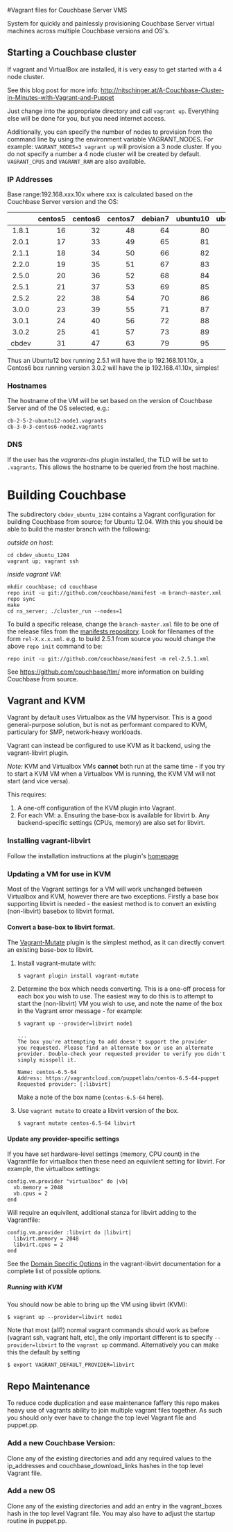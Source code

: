 #Vagrant files for Couchbase Server VMS

System for quickly and painlessly provisioning Couchbase Server virtual machines across multiple Couchbase versions and OS's.
## Starting a Couchbase cluster

If vagrant and VirtualBox are installed, it is very easy to get started with a 4 node cluster.

See this blog post for more info: http://nitschinger.at/A-Couchbase-Cluster-in-Minutes-with-Vagrant-and-Puppet

Just change into the appropriate directory and call `vagrant up`. Everything else will be done for you, but you need
internet access.

Additionally, you can specify the number of nodes to provision from the command line by using the environment variable VAGRANT_NODES. For example: `VAGRANT_NODES=3 vagrant up` will provision a 3 node cluster. If you do not specify a number a 4 node cluster will be created by default. `VAGRANT_CPUS` and `VAGRANT_RAM` are also available.

### IP Addresses

Base range:192.168.xxx.10x where xxx is calculated based on the Couchbase Server version and the OS:

|       |  centos5  |  centos6  |  centos7  |  debian7  |  ubuntu10 |  ubuntu12 |  ubuntu14 |  windows  |
|:-----:|----------:|----------:|----------:|----------:|----------:|----------:|----------:|----------:|
| 1.8.1 |        16 |        32 |        48 |        64 |        80 |        96 |       112 |       128 |
| 2.0.1 |        17 |        33 |        49 |        65 |        81 |        97 |       113 |       129 |
| 2.1.1 |        18 |        34 |        50 |        66 |        82 |        98 |       114 |       130 |
| 2.2.0 |        19 |        35 |        51 |        67 |        83 |        99 |       115 |       131 |
| 2.5.0 |        20 |        36 |        52 |        68 |        84 |       100 |       116 |       132 |
| 2.5.1 |        21 |        37 |        53 |        69 |        85 |       101 |       117 |       133 |
| 2.5.2 |        22 |        38 |        54 |        70 |        86 |       102 |       118 |       134 |
| 3.0.0 |        23 |        39 |        55 |        71 |        87 |       103 |       119 |       135 |
| 3.0.1 |        24 |        40 |        56 |        72 |        88 |       104 |       120 |       136 |
| 3.0.2 |        25 |        41 |        57 |        73 |        89 |       105 |       121 |       137 |
| cbdev |        31 |        47 |        63 |        79 |        95 |       111 |       127 |       143 |

Thus an Ubuntu12 box running 2.5.1 will have the ip 192.168.101.10x, a Centos6 box running version 3.0.2 will have the ip 192.168.41.10x, simples!

### Hostnames

The hostname of the VM will be set based on the version of Couchbase Server and of the OS selected, e.g.:

    cb-2-5-2-ubuntu12-node1.vagrants
    cb-3-0-3-centos6-node2.vagrants


### DNS
If the user has the *vagrants-dns* plugin installed, the TLD will be set to `.vagrants`.  This allows the hostname to be queried from the host machine.

# Building Couchbase

The subdirectory `cbdev_ubuntu_1204` contains a Vagrant configuration for
building Couchbase from source; for Ubuntu 12.04. With this you should be able to build the master branch with the following:

*outside on host*:

    cd cbdev_ubuntu_1204
    vagrant up; vagrant ssh

*inside vagrant VM*:

    mkdir couchbase; cd couchbase
    repo init -u git://github.com/couchbase/manifest -m branch-master.xml
    repo sync
    make
    cd ns_server; ./cluster_run --nodes=1

To build a specific release, change the `branch-master.xml` file to be one of the release files from the [manifests repository][1]. Look for filenames of the form `rel-X.x.x.xml`.
e.g. to build 2.5.1 from source you would change the above `repo init` command to be:

    repo init -u git://github.com/couchbase/manifest -m rel-2.5.1.xml

[1]: https://github.com/couchbase/manifest

See https://github.com/couchbase/tlm/ more information on building Couchbase from source.

## Vagrant and KVM

Vagrant by default uses Virtualbox as the VM hypervisor. This is a
good general-purpose solution, but is not as performant compared to
KVM, particulary for SMP, network-heavy workloads.

Vagrant can instead be configured to use KVM as it backend, using the
vagrant-libvirt plugin.

*Note:* KVM and Virtualbox VMs **cannot** both run at the same time -
if you try to start a KVM VM when a Virtualbox VM is running, the KVM
VM will not start (and vice versa).

This requires:

1.  A one-off configuration of the KVM plugin into Vagrant.
2.  For each VM:
    a.  Ensuring the base-box is available for libvirt
    b.  Any backend-specific settings (CPUs, memory) are also set for libvirt.

### Installing vagrant-libvirt

Follow the installation instructions at the plugin's [homepage](https://github.com/pradels/vagrant-libvirt#installation)


### Updating a VM for use in KVM

Most of the Vagrant settings for a VM will work unchanged between
Virtualbox and KVM, however there are two exceptions. Firstly a base
box supporting libvirt is needed - the easiest method is to convert an
existing (non-libvirt) basebox to libvirt format.

#### Convert a base-box to libvirt format.

The [Vagrant-Mutate](https://github.com/sciurus/vagrant-mutate) plugin
is the simplest method, as it can directly convert an existing
base-box to libvirt.

1.  Install vagrant-mutate with:

        $ vagrant plugin install vagrant-mutate

2.  Determine the box which needs converting. This is a one-off
    process for each box you wish to use. The easiest way to do this
    is to attempt to start the (non-libvirt) VM you wish to use, and
    note the name of the box in the Vagrant error message - for example:

        $ vagrant up --provider=libvirt node1

        ...
        The box you're attempting to add doesn't support the provider
        you requested. Please find an alternate box or use an alternate
        provider. Double-check your requested provider to verify you didn't
        simply misspell it.

        Name: centos-6.5-64
        Address: https://vagrantcloud.com/puppetlabs/centos-6.5-64-puppet
        Requested provider: [:libvirt]

    Make a note of the box name (`centos-6.5-64` here).

3.  Use `vagrant mutate` to create a libvirt version of the box.

        $ vagrant mutate centos-6.5-64 libvirt

#### Update any provider-specific settings

If you have set hardware-level settings (memory, CPU count) in the
Vagrantfile for virtualbox then these need an equivilent setting for
libvirt. For example, the virtualbox settings:

    config.vm.provider "virtualbox" do |vb|
      vb.memory = 2048
      vb.cpus = 2
    end

Will require an equivilent, additional stanza for libvirt adding to the Vagrantfile:

    config.vm.provider :libvirt do |libvirt|
      libvirt.memory = 2048
      libvirt.cpus = 2
    end

See the [Domain Specific Options](https://github.com/pradels/vagrant-libvirt#domain-specific-options)
in the vagrant-libvirt documentation for a complete list of possible
options.

##### Running with KVM

You should now be able to bring up the VM using libvirt (KVM):

    $ vagrant up --provider=libvirt node1


Note that most (all?) normal vagrant commands should work as before
(vagrant ssh, vagrant halt, etc), the only important different is to
specify `--provider=libvirt` to the `vagrant up`
command. Alternatively you can make this the default by setting

    $ export VAGRANT_DEFAULT_PROVIDER=libvirt

## Repo Maintenance
To reduce code duplication and ease maintenance faffery this repo makes heavy use of vagrants ability to join multiple vagrant files together. As such you should only ever have to change the top level Vagrant file and puppet.pp.

### Add a new Couchbase Version:
Clone any of the existing directories and add any required values to the ip_addresses and couchbase_download_links hashes in the top level Vagrant file.

### Add a new OS
Clone any of the existing directories and add an entry in the vagrant_boxes hash in the top level Vagrant file. You may also have to adjust the startup routine in puppet.pp.
